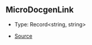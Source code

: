 ## MicroDocgenLink

-   Type: Record\<string, string>

-   [Source](https://github.com/twlite/micro-docgen/blob/e1de794/src/index.ts#L19)
